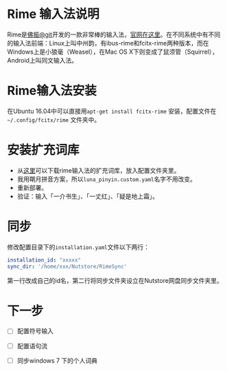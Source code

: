 # Rime 输入法说明
Rime是[佛振@git](https://gist.github.com/lotem)开发的一款非常棒的输入法，[官网在这里](http://rime.im/)。在不同系统中有不同的输入法前端：Linux上叫中州韵，有ibus-rime和fcitx-rime两种版本，而在Windows上是小狼毫（Weasel），在Mac OS X下则变成了鼠须管（Squirrel），Android上叫同文输入法。

# Rime输入法安装
在Ubuntu 16.04中可以直接用`apt-get install fcitx-rime` 安装，配置文件在`~/.config/fcitx/rime` 文件夹中。

# 安装扩充词库
* 从[这里](https://github.com/rime-aca/dictionaries)可以下载rime输入法的扩充词库，放入配置文件夹里。
* 我用朙月拼音方案，所以`luna_pinyin.custom.yaml`名字不用改变。
* 重新部署。
* 验证：输入「一介书生」、「一丈红」、「疑是地上霜」。

# 同步

修改配置目录下的`installation.yaml`文件以下两行：

```yaml
installation_id: "xxxxx"
sync_dir: '/home/xxx/Nutstore/RimeSync'
```

第一行改成自己的id名，第二行将同步文件夹设立在Nutstore网盘同步文件夹里。

# 下一步
- [ ] 配置符号输入
- [ ] 配置语句流
- [ ] 同步windows 7 下的个人词典

